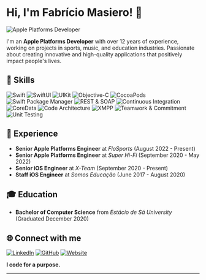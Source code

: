 # Hi, I'm Fabrício Masiero! 👋

![Apple Platforms Developer](https://img.shields.io/badge/Apple%20Platforms-Developer-blue?style=for-the-badge&logo=apple)

I'm an **Apple Platforms Developer** with over 12 years of experience, working on projects in sports, music, and education industries. Passionate about creating innovative and high-quality applications that positively impact people's lives.

## 🚀 Skills

![Swift](https://img.shields.io/badge/Swift-5-orange?style=flat-square&logo=swift)
![SwiftUI](https://img.shields.io/badge/SwiftUI-2.0-blue?style=flat-square&logo=swift)
![UIKit](https://img.shields.io/badge/UIKit-Framework-red?style=flat-square&logo=apple)
![Objective-C](https://img.shields.io/badge/Objective--C-Language-blue?style=flat-square&logo=apple)
![CocoaPods](https://img.shields.io/badge/CocoaPods-Dependency_Manager-red?style=flat-square&logo=cocoapods)
![Swift Package Manager](https://img.shields.io/badge/SPM-Dependency_Manager-green?style=flat-square&logo=swift)
![REST & SOAP](https://img.shields.io/badge/REST%20%26%20SOAP-APIs-yellow?style=flat-square)
![Continuous Integration](https://img.shields.io/badge/CI-Tools-blue?style=flat-square&logo=gitlab)
![CoreData](https://img.shields.io/badge/CoreData-Framework-purple?style=flat-square&logo=apple)
![Code Architecture](https://img.shields.io/badge/Code_Architecture-Principles-brightgreen?style=flat-square)
![XMPP](https://img.shields.io/badge/XMPP-Protocol-lightgrey?style=flat-square)
![Teamwork & Commitment](https://img.shields.io/badge/Teamwork%20%26%20Commitment-Soft_Skills-9cf?style=flat-square)
![Unit Testing](https://img.shields.io/badge/Unit_Testing-Tools-red?style=flat-square&logo=testing-library)

<!-- [![Fab's GitHub stats](https://github-readme-stats-sigma-five.vercel.app/api?username=fabriciomasiero&count_private=true&theme=radical&include_all_commits=true&show_icons=true)](https://github.com/anuraghazra/github-readme-stats) -->
<!-- [![Top Langs](https://github-readme-stats.vercel.app/api/top-langs/?username=fabriciomasiero&hide_progress=false&count_private=true)](https://github.com/anuraghazra/github-readme-stats) -->


## 💼 Experience

- **Senior Apple Platforms Engineer** at *FloSports* (August 2022 - Present)
- **Senior Apple Platforms Engineer** at *Super Hi-Fi* (September 2020 - May 2022)
- **Senior iOS Engineer** at *X-Team* (September 2020 - Present)
- **Staff iOS Engineer** at *Somos Educação* (June 2017 - August 2020)

## 🎓 Education

- **Bachelor of Computer Science** from *Estácio de Sá University* (Graduated December 2020)

## 🌐 Connect with me

[![LinkedIn](https://img.shields.io/badge/LinkedIn-Fabr%C3%ADcio_Masiero-blue?style=flat-square&logo=linkedin)](https://linkedin.com/in/fabriciomasiero)
[![GitHub](https://img.shields.io/badge/GitHub-fabriciomasiero-black?style=flat-square&logo=github)](https://github.com/fabriciomasiero)
[![Website](https://img.shields.io/badge/Website-fabriciomasiero.github.io-darkgreen?style=flat-square)](https://fabriciomasiero.github.io)

**I code for a purpose.**

---
